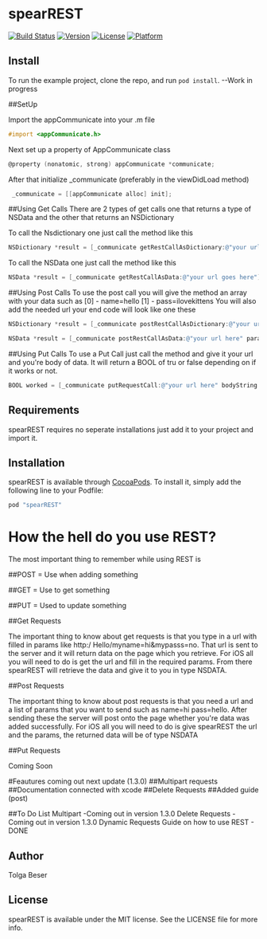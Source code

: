# spearREST

[![Build Status](https://travis-ci.org/TolgaB/spearRest.svg?branch=master)](https://travis-ci.org/TolgaB/spearRest)
[![Version](https://img.shields.io/cocoapods/v/spearREST.svg?style=flat)](http://cocoapods.org/pods/spearREST)
[![License](https://img.shields.io/cocoapods/l/spearREST.svg?style=flat)](http://cocoapods.org/pods/spearREST)
[![Platform](https://img.shields.io/cocoapods/p/spearREST.svg?style=flat)](http://cocoapods.org/pods/spearREST)


## Install

To run the example project, clone the repo, and run `pod install`. --Work in progress

##SetUp

Import the appCommunicate into your .m file
```Objective-C
#import <appCommunicate.h>
```

Next set up a property of AppCommunicate class
```Objective-C
@property (nonatomic, strong) appCommunicate *communicate;
```

After that initialize _communicate (preferably in the viewDidLoad method)
```Objective-C
 _communicate = [[appCommunicate alloc] init];
```

##Using Get Calls
There are 2 types of get calls one that returns a type of NSData and the other that returns an NSDictionary

To call the Nsdictionary one just call the method like this
```Objective-C
NSDictionary *result = [_communicate getRestCallAsDictionary:@"your url goes here"];
```

To call the NSData one just call the method like this
```Objective-C
NSData *result = [_communicate getRestCallAsData:@"your url goes here"];
```

##Using Post Calls
To use the post call you will give the method an array with your data such as
[0] - name=hello
[1] - pass=ilovekittens
You will also add the needed url your end code will look like one these
```Objective-C
NSDictionary *result = [_communicate postRestCallAsDictionary:@"your url here" params:array];
```
```Objective-C
NSData *result = [_communicate postRestCallAsData:@"your url here" params:array];
```

##Using Put Calls
To use a Put Call just call the method and give it your url and you're body of data. It will return a BOOL of tru or false depending on if it works or not.
```Objective-C
BOOL worked = [_communicate putRequestCall:@"your url here" bodyString:@"name=Tolga&pass=ILoveKittens"];
```

## Requirements

spearREST requires no seperate installations just add it to your project and import it.



## Installation

spearREST is available through [CocoaPods](http://cocoapods.org). To install
it, simply add the following line to your Podfile:

```ruby
pod "spearREST"
```

# How the hell do you use REST?

The most important thing to remember while using REST is

##POST = Use when adding something

##GET = Use to get something

##PUT = Used to update something



##Get Requests

 The important thing to know about get requests is that you type in a url with filled in params like http:/ Hello/myname=hi&mypasss=no. That url is sent to the server and it will return data on the page which you retrieve. For iOS all you will need to do is get the url and fill in the required params. From there spearREST will retrieve the data and give it to you in type NSDATA.

##Post Requests

  The important thing to know about post requests is that you need a url and a list of params that you want to send such as name=hi pass=hello. After sending these the server will post onto the page whether you're data was added successfully. For iOS all you will need to do is give spearREST the url and the params, the returned data will be of type NSDATA

##Put Requests

Coming Soon

#Feautures coming out next update (1.3.0)
##Multipart requests
##Documentation connected with xcode
##Delete Requests
##Added guide (post)

##To Do List
Multipart -Coming out in version 1.3.0
Delete Requests - Coming out in version 1.3.0
Dynamic Requests
Guide on how to use REST - DONE


## Author

Tolga Beser

## License

spearREST is available under the MIT license. See the LICENSE file for more info.

